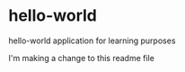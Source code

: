 # hello-world
hello-world application for learning purposes

I'm making a change to this readme file
